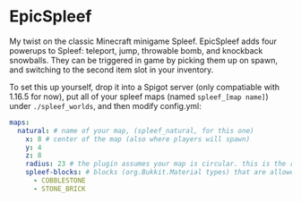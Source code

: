 # EpicSpleef

My twist on the classic Minecraft minigame Spleef. EpicSpleef adds four powerups to Spleef: teleport, jump, throwable bomb, and knockback snowballs. They can be triggered in game by picking them up on spawn, and switching to the second item slot in your inventory.

To set this up yourself, drop it into a Spigot server (only compatiable with 1.16.5 for now), put all of your spleef maps (named `spleef_[map name]`) under `./spleef_worlds`, and then modify config.yml:

```yaml
maps:
  natural: # name of your map, (spleef_natural, for this one)
    x: 8 # center of the map (also where players will spawn)
    y: 4
    z: 8
    radius: 23 # the plugin assumes your map is circular. this is the radius in which powerups will spawn around the center declared above.
    spleef-blocks: # blocks (org.Bukkit.Material types) that are allowed to be broken during Spleef
      - COBBLESTONE
      - STONE_BRICK
```
